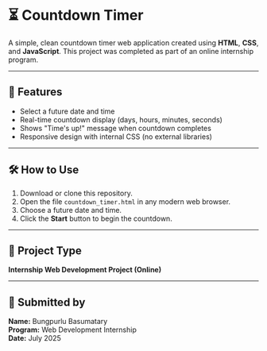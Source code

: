 # ⏳ Countdown Timer

A simple, clean countdown timer web application created using **HTML**, **CSS**, and **JavaScript**. This project was completed as part of an online internship program.

---

## 🚀 Features
- Select a future date and time
- Real-time countdown display (days, hours, minutes, seconds)
- Shows "Time's up!" message when countdown completes
- Responsive design with internal CSS (no external libraries)

---

## 🛠️ How to Use
1. Download or clone this repository.
2. Open the file `countdown_timer.html` in any modern web browser.
3. Choose a future date and time.
4. Click the **Start** button to begin the countdown.

---

## 📁 Project Type
**Internship Web Development Project (Online)**

---

## 👤 Submitted by
**Name:** Bungpurlu Basumatary  
**Program:** Web Development Internship  
**Date:** July 2025  
